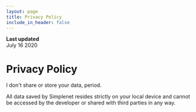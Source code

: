 ```yaml
---
layout: page
title: Privacy Policy
include_in_header: false
---
```


**Last updated**  
July 16 2020

# Privacy Policy

I don't share or store your data, period.

All data saved by Simplenet resides strictly on your local device and cannot be accessed by the developer or shared with third parties in any way.  

<br>
